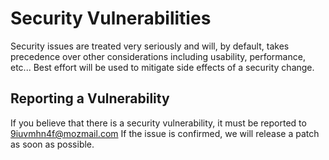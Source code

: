 # Security Vulnerabilities

Security issues are treated very seriously and will, by default, takes precedence over other considerations including usability, performance, etc... Best effort will be used to mitigate side effects of a security change.

## Reporting a Vulnerability

If you believe that there is a security vulnerability, it must be reported to 9iuvmhn4f@mozmail.com If the issue is confirmed, we will release a patch as soon as possible.
